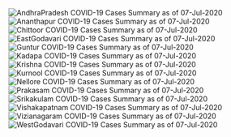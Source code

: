 
<img src="https://deepuhub.github.io/COVID-19/GraphsGenerated/07-Jul-2020/Last24Hrs_AndhraPradesh_07-Jul-2020.jpg" alt="AndhraPradesh COVID-19 Cases Summary as of 07-Jul-2020">
 <br>
<img src="https://deepuhub.github.io/COVID-19/GraphsGenerated/07-Jul-2020/Last24Hrs_Ananthapur_07-Jul-2020.jpg" alt="Ananthapur COVID-19 Cases Summary as of 07-Jul-2020">
 <br>
<img src="https://deepuhub.github.io/COVID-19/GraphsGenerated/07-Jul-2020/Last24Hrs_Chittoor_07-Jul-2020.jpg" alt="Chittoor COVID-19 Cases Summary as of 07-Jul-2020">
 <br>
<img src="https://deepuhub.github.io/COVID-19/GraphsGenerated/07-Jul-2020/Last24Hrs_EastGodavari_07-Jul-2020.jpg" alt="EastGodavari COVID-19 Cases Summary as of 07-Jul-2020">
 <br>
<img src="https://deepuhub.github.io/COVID-19/GraphsGenerated/07-Jul-2020/Last24Hrs_Guntur_07-Jul-2020.jpg" alt="Guntur COVID-19 Cases Summary as of 07-Jul-2020">
 <br>
<img src="https://deepuhub.github.io/COVID-19/GraphsGenerated/07-Jul-2020/Last24Hrs_Kadapa_07-Jul-2020.jpg" alt="Kadapa COVID-19 Cases Summary as of 07-Jul-2020">
 <br>
<img src="https://deepuhub.github.io/COVID-19/GraphsGenerated/07-Jul-2020/Last24Hrs_Krishna_07-Jul-2020.jpg" alt="Krishna COVID-19 Cases Summary as of 07-Jul-2020">
 <br>
<img src="https://deepuhub.github.io/COVID-19/GraphsGenerated/07-Jul-2020/Last24Hrs_Kurnool_07-Jul-2020.jpg" alt="Kurnool COVID-19 Cases Summary as of 07-Jul-2020">
 <br>
<img src="https://deepuhub.github.io/COVID-19/GraphsGenerated/07-Jul-2020/Last24Hrs_Nellore_07-Jul-2020.jpg" alt="Nellore COVID-19 Cases Summary as of 07-Jul-2020">
 <br>
<img src="https://deepuhub.github.io/COVID-19/GraphsGenerated/07-Jul-2020/Last24Hrs_Prakasam_07-Jul-2020.jpg" alt="Prakasam COVID-19 Cases Summary as of 07-Jul-2020">
 <br>
<img src="https://deepuhub.github.io/COVID-19/GraphsGenerated/07-Jul-2020/Last24Hrs_Srikakulam_07-Jul-2020.jpg" alt="Srikakulam COVID-19 Cases Summary as of 07-Jul-2020">
 <br>
<img src="https://deepuhub.github.io/COVID-19/GraphsGenerated/07-Jul-2020/Last24Hrs_Vishakapatnam_07-Jul-2020.jpg" alt="Vishakapatnam COVID-19 Cases Summary as of 07-Jul-2020">
 <br>
<img src="https://deepuhub.github.io/COVID-19/GraphsGenerated/07-Jul-2020/Last24Hrs_Vizianagaram_07-Jul-2020.jpg" alt="Vizianagaram COVID-19 Cases Summary as of 07-Jul-2020">
 <br>
<img src="https://deepuhub.github.io/COVID-19/GraphsGenerated/07-Jul-2020/Last24Hrs_WestGodavari_07-Jul-2020.jpg" alt="WestGodavari COVID-19 Cases Summary as of 07-Jul-2020">
 <br> 